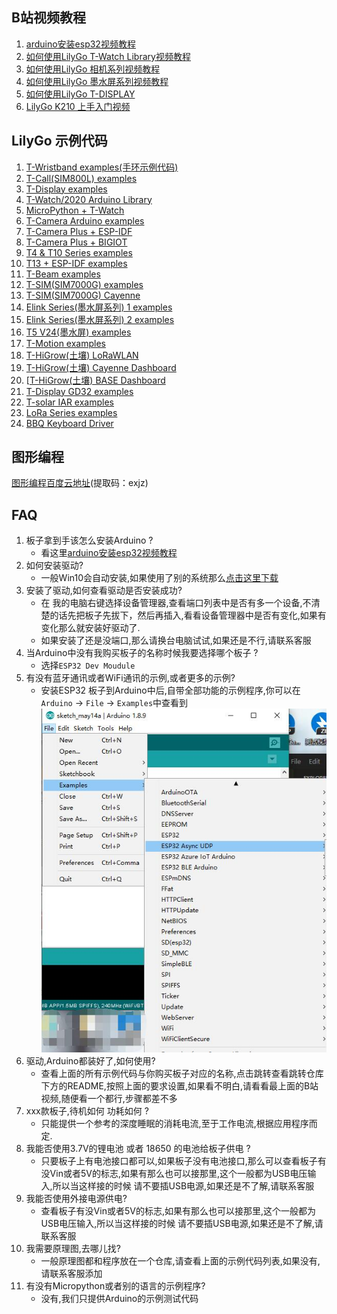 
## B站视频教程
1. [arduino安装esp32视频教程](https://www.bilibili.com/video/BV1QK411L7Yx/)
2. [如何使用LilyGo T-Watch Library视频教程](https://www.bilibili.com/video/BV1Fe41147aH/)
3. [如何使用LilyGo 相机系列视频教程](https://www.bilibili.com/video/BV1Sk4y197Nm/)
4. [如何使用LilyGo 墨水屏系列视频教程](https://www.bilibili.com/video/BV1V7411m7b9/)
5. [如何使用LilyGo T-DISPLAY](https://www.bilibili.com/video/BV13f4y1S7ER/)
6. [LilyGo K210 上手入门视频](https://www.bilibili.com/video/BV1LV411d7hj/)

## LilyGo 示例代码
1. [T-Wristband examples(手环示例代码)](https://github.com/Xinyuan-LilyGO/LilyGo-T-Wristband)
2. [T-Call(SIM800L) examples](https://github.com/Xinyuan-LilyGO/LilyGo-T-Call-SIM800L)
3. [T-Display examples](https://github.com/Xinyuan-LilyGO/TTGO-T-Display)
4. [T-Watch/2020 Arduino Library](https://github.com/Xinyuan-LilyGO/TTGO_TWatch_Library)
5. [MicroPython + T-Watch](https://github.com/Xinyuan-LilyGO/MicroPython_ESP32_psRAM_LoBo)
6. [T-Camera Arduino examples](https://github.com/Xinyuan-LilyGO/LilyGo-Camera-Series)
7. [T-Camera Plus + ESP-IDF](https://github.com/Xinyuan-LilyGO/esp32-camera-screen)
8. [T-Camera Plus + BIGIOT](https://github.com/Xinyuan-LilyGO/esp32-camera-plus-bigiot)
9. [T4 & T10 Series examples](https://github.com/Xinyuan-LilyGO/LilyGo_Txx)
10. [T13 + ESP-IDF examples](https://github.com/Xinyuan-LilyGO/Ka-Radio32)
11. [T-Beam examples](https://github.com/Xinyuan-LilyGO/LilyGO-T-Beam)
12. [T-SIM(SIM7000G) examples ](https://github.com/Xinyuan-LilyGO/LilyGO-T-SIM7000G)
13. [T-SIM(SIM7000G) Cayenne ](https://github.com/Xinyuan-LilyGO/LilyGO-SIM7000-Cayenne)
14. [Elink Series(墨水屏系列) 1 examples](https://github.com/Xinyuan-LilyGO/LilyGo-T5-ink-series)
15. [Elink Series(墨水屏系列) 2 examples](https://github.com/Xinyuan-LilyGO/T5-Ink-Screen-Series)
16. [T5 V24(墨水屏) examples](https://github.com/Xinyuan-LilyGO/LilyGO_T5_V24)
17. [T-Motion examples](https://github.com/Xinyuan-LilyGO/LilyGO-T-Motion)
18. [T-HiGrow(土壤) LoRaWLAN ](https://github.com/Xinyuan-LilyGO/LilyGO-T-HiGrow-LoRaWLAN)
19. [T-HiGrow(土壤) Cayenne Dashboard](https://github.com/Xinyuan-LilyGO/T-HiGrow-Dashboard)
20. [[T-HiGrow(土壤) BASE Dashboard](https://github.com/Xinyuan-LilyGO/TTGO-HiGrow)
21. [T-Display GD32 examples](https://github.com/Xinyuan-LilyGO/LilyGO-T-DisplayGD32)
22. [T-solar IAR examples](https://github.com/Xinyuan-LilyGO/T-solar)
23. [LoRa Series examples](https://github.com/Xinyuan-LilyGO/TTGO-LoRa-Series)
24. [BBQ Keyboard Driver](https://github.com/Xinyuan-LilyGO/bbq10kbd_i2c_sw)


## 图形编程
[图形编程百度云地址](https://pan.baidu.com/s/1VAbl8_A8FZ1fasJG4GrmiQ)(提取码：exjz)


## FAQ
1. 板子拿到手该怎么安装Arduino ? 
    - 看这里[arduino安装esp32视频教程](https://www.bilibili.com/video/BV1QK411L7Yx/)
2. 如何安装驱动?
    -  一般Win10会自动安装,如果使用了别的系统那么[点击这里下载](https://www.silabs.com/products/development-tools/software/usb-to-uart-bridge-vcp-drivers)
4. 安装了驱动,如何查看驱动是否安装成功?
    - 在 我的电脑右键选择设备管理器,查看端口列表中是否有多一个设备,不清楚的话先把板子先拔下，然后再插入,看看设备管理器中是否有变化,如果有变化那么就安装好驱动了.
    - 如果安装了还是没端口,那么请换台电脑试试,如果还是不行,请联系客服
5. 当Arduino中没有我购买板子的名称时候我要选择哪个板子 ? 
    - 选择`ESP32 Dev Moudule`
6. 有没有蓝牙通讯或者WiFi通讯的示例,或者更多的示例?
    - 安装ESP32 板子到Arduino中后,自带全部功能的示例程序,你可以在`Arduino` -> `File` -> `Examples`中查看到
    ![](img/1.jpg)
7. 驱动,Arduino都装好了,如何使用?
   - 查看上面的所有示例代码与你购买板子对应的名称,点击跳转查看跳转仓库下方的README,按照上面的要求设置,如果看不明白,请看看最上面的B站视频,随便看一个都行,步骤都差不多
8. xxx款板子,待机如何 功耗如何 ?
    - 只能提供一个参考的深度睡眠的消耗电流,至于工作电流,根据应用程序而定.
9.  我能否使用3.7V的锂电池 或者 18650 的电池给板子供电 ?
    - 只要板子上有电池接口都可以,如果板子没有电池接口,那么可以查看板子有没Vin或者5V的标志,如果有那么也可以接那里,这个一般都为USB电压输入,所以当这样接的时候 请不要插USB电源,如果还是不了解,请联系客服
10. 我能否使用外接电源供电?
    - 查看板子有没Vin或者5V的标志,如果有那么也可以接那里,这个一般都为USB电压输入,所以当这样接的时候 请不要插USB电源,如果还是不了解,请联系客服
11. 我需要原理图,去哪儿找?
    - 一般原理图都和程序放在一个仓库,请查看上面的示例代码列表,如果没有,请联系客服添加
12. 有没有Micropython或者别的语言的示例程序?
    - 没有,我们只提供Arduino的示例测试代码
